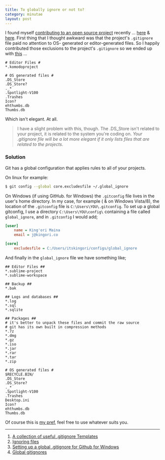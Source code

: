 ```yaml
---
title: To globally ignore or not to?
category: minutae
layout: post
---
```


I found myself [contributing to an open source project][oauth2-server-php]
recently ... [here][commit1] & [here][commit2]. First thing that I thought
awkward was that the project's `.gitignore` file paid no attention to OS-
generated or editor-generated files. So I happily contributed those exclusions
to the project's `.gitignore` so we ended up with [this][commit3] ...

```text
# Editor Files #
*.komodoproject

# OS generated files #
.DS_Store
.DS_Store?
._*
.Spotlight-V100
.Trashes
Icon?
ehthumbs.db
Thumbs.db
```

Which isn't elegant. At all.

> I have a slight problem with this, though. The .DS_Store isn't related to your
> project, it is related to the system you're coding on. _Your .gitignore file
> will be a lot more elegant if it only lists files that are related to the
> projects_.

### Solution ###

Git has a global configuration that applies rules to all of your projects.

On linux for example:

```bash
$ git config --global core.excludesfile ~/.global_ignore
```

On Windows (if using GitHub. for Windows) the `.gitconfig` file lives in the
user's home directory. In my case, for example ( & on Windows Vista/8), the
location of the `.gitconfig` file is `C:\Users\YOU\.gitconfig`. To set up a
global gitconfig, I use a directory `C:\Users\YOU\config\` containing a file
called `global_ignore`, and in `.gitconfig` I would add;

```ini
[user]
    name = King'ori Maina
    email = j@kingori.co

[core]
    excludesfile = C:/Users/itskingori/configs/global_ignore
```

And finally in the `global_ignore` file we have something like;

```text
## Editor Files ##
*.sublime-project
*.sublime-workspace

## Backup ##
*.bak

## Logs and databases ##
*.log
*.sql
*.sqlite

## Packages ##
# it's better to unpack these files and commit the raw source
# git has its own built in compression methods
*.7z
*.dmg
*.gz
*.iso
*.jar
*.rar
*.tar
*.zip

# OS generated files #
$RECYCLE.BIN/
.DS_Store
.DS_Store?
._*
.Spotlight-V100
.Trashes
Desktop.ini
Icon?
ehthumbs.db
Thumbs.db
```

Of course this is [my pref][my-global-ignore], feel free to use whatever
suits you.

---

1. [A collection of useful .gitignore
   Templates](https://github.com/github/gitignore)
2. [Ignoring files](https://help.github.com/articles/ignoring-files)
3. [Setting up a global .gitignore for Github for
   Windows](http://www.lemoda.net/git/github-gitignore-windows/index.html)
4. [Global gitignores](http://augustl.com/blog/2009/global_gitignores/)

[commit1]: https://github.com/itskingori/oauth2-server-php/commit/640498926f2ebe8499c14184b89d613acf60ae59  "Update README with more info on grant types"
[commit2]: https://github.com/itskingori/oauth2-server-php/commit/31fc8c2a2f9dcf1d3a0a58736c7b6d7cd88bb74a  "Place the realm & scope values in ..."
[commit3]: https://github.com/itskingori/oauth2-server-php/commit/f26798ce7007c19671e7fed5bfe42d5c63240639  "Ignore editor, OS and test files"
[oauth2-server-php]: https://github.com/bshaffer/oauth2-server-php  "bshaffer/oauth2-server-php"
[my-global-ignore]: https://github.com/itskingori/configs/blob/master/gitignore/global_ignore  "itskingori/configs/gitignore/global_ignore"
